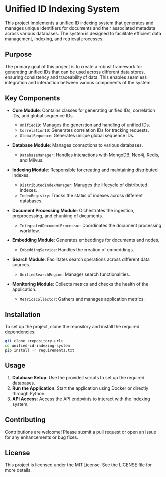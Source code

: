 # Unified ID Indexing System

This project implements a unified ID indexing system that generates and manages unique identifiers for documents and their associated metadata across various databases. The system is designed to facilitate efficient data management, indexing, and retrieval processes.

## Purpose

The primary goal of this project is to create a robust framework for generating unified IDs that can be used across different data stores, ensuring consistency and traceability of data. This enables seamless integration and interaction between various components of the system.

## Key Components

- **Core Module**: Contains classes for generating unified IDs, correlation IDs, and global sequence IDs.
  - `UnifiedID`: Manages the generation and handling of unified IDs.
  - `CorrelationID`: Generates correlation IDs for tracking requests.
  - `GlobalSequence`: Generates unique global sequence IDs.

- **Database Module**: Manages connections to various databases.
  - `DatabaseManager`: Handles interactions with MongoDB, Neo4j, Redis, and Milvus.

- **Indexing Module**: Responsible for creating and maintaining distributed indexes.
  - `DistributedIndexManager`: Manages the lifecycle of distributed indexes.
  - `IndexRegistry`: Tracks the status of indexes across different databases.

- **Document Processing Module**: Orchestrates the ingestion, preprocessing, and chunking of documents.
  - `IntegratedDocumentProcessor`: Coordinates the document processing workflow.

- **Embedding Module**: Generates embeddings for documents and nodes.
  - `EmbeddingService`: Handles the creation of embeddings.

- **Search Module**: Facilitates search operations across different data sources.
  - `UnifiedSearchEngine`: Manages search functionalities.

- **Monitoring Module**: Collects metrics and checks the health of the application.
  - `MetricsCollector`: Gathers and manages application metrics.

## Installation

To set up the project, clone the repository and install the required dependencies:

```bash
git clone <repository-url>
cd unified-id-indexing-system
pip install -r requirements.txt
```

## Usage

1. **Database Setup**: Use the provided scripts to set up the required databases.
2. **Run the Application**: Start the application using Docker or directly through Python.
3. **API Access**: Access the API endpoints to interact with the indexing system.

## Contributing

Contributions are welcome! Please submit a pull request or open an issue for any enhancements or bug fixes.

## License

This project is licensed under the MIT License. See the LICENSE file for more details.